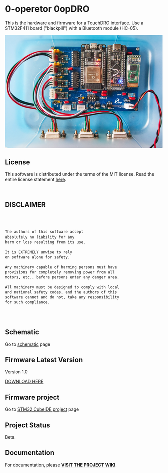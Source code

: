 # 0-operetor 0opDRO

This is the hardware and firmware for a TouchDRO interface. 
Use a STM32F411 board ("blackpill") with a Bluetooth module (HC-05).

![Board](/docs/images/0opDRO.jpg)

## License

This software is distributed under the terms of the MIT license.  Read the entire
license statement [here](LICENSE).

<br>

## DISCLAIMER
  
<br>

```
  
The authors of this software accept
absolutely no liability for any
harm or loss resulting from its use.

It is EXTREMELY unwise to rely
on software alone for safety.

Any machinery capable of harming persons must have
provisions for completely removing power from all
motors, etc., before persons enter any danger area.

All machinery must be designed to comply with local 
and national safety codes, and the authors of this 
software cannot and do not, take any responsibility 
for such compliance.
  
```

<br>

## Schematic

Go to [schematic](schematic) page

## Firmware Latest Version

Version 1.0

[DOWNLOAD HERE](https://github.com/0-operator/0opDRO/releases)

## Firmware project

Go to [STM32 CubeIDE project](https://github.com/0-operator/0opDRO/blob/main/STM32CubeIdeProject) page

## Project Status
Beta.

## Documentation
For documentation, please [**VISIT THE PROJECT WIKI**](https://github.com/0-operator/0opDRO/wiki).

